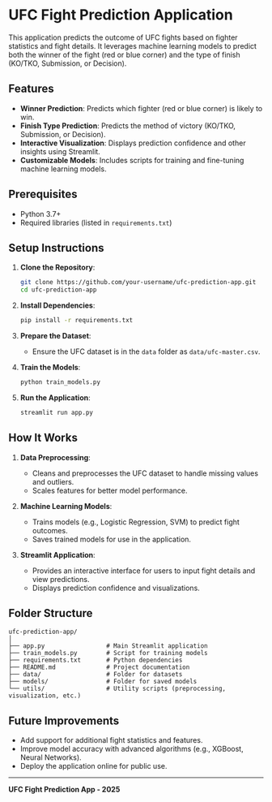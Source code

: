 # UFC Fight Prediction Application

This application predicts the outcome of UFC fights based on fighter statistics and fight details. It leverages machine learning models to predict both the winner of the fight (red or blue corner) and the type of finish (KO/TKO, Submission, or Decision).

## Features

- **Winner Prediction**: Predicts which fighter (red or blue corner) is likely to win.
- **Finish Type Prediction**: Predicts the method of victory (KO/TKO, Submission, or Decision).
- **Interactive Visualization**: Displays prediction confidence and other insights using Streamlit.
- **Customizable Models**: Includes scripts for training and fine-tuning machine learning models.

## Prerequisites

- Python 3.7+
- Required libraries (listed in `requirements.txt`)

## Setup Instructions

1. **Clone the Repository**:
   ```bash
   git clone https://github.com/your-username/ufc-prediction-app.git
   cd ufc-prediction-app
   ```

2. **Install Dependencies**:
   ```bash
   pip install -r requirements.txt
   ```

3. **Prepare the Dataset**:
   - Ensure the UFC dataset is in the `data` folder as `data/ufc-master.csv`.

4. **Train the Models**:
   ```bash
   python train_models.py
   ```

5. **Run the Application**:
   ```bash
   streamlit run app.py
   ```

## How It Works

1. **Data Preprocessing**:
   - Cleans and preprocesses the UFC dataset to handle missing values and outliers.
   - Scales features for better model performance.

2. **Machine Learning Models**:
   - Trains models (e.g., Logistic Regression, SVM) to predict fight outcomes.
   - Saves trained models for use in the application.

3. **Streamlit Application**:
   - Provides an interactive interface for users to input fight details and view predictions.
   - Displays prediction confidence and visualizations.

## Folder Structure

```
ufc-prediction-app/
│
├── app.py                 # Main Streamlit application
├── train_models.py        # Script for training models
├── requirements.txt       # Python dependencies
├── README.md              # Project documentation
├── data/                  # Folder for datasets
├── models/                # Folder for saved models
└── utils/                 # Utility scripts (preprocessing, visualization, etc.)
```

## Future Improvements

- Add support for additional fight statistics and features.
- Improve model accuracy with advanced algorithms (e.g., XGBoost, Neural Networks).
- Deploy the application online for public use.

---

**UFC Fight Prediction App - 2025**